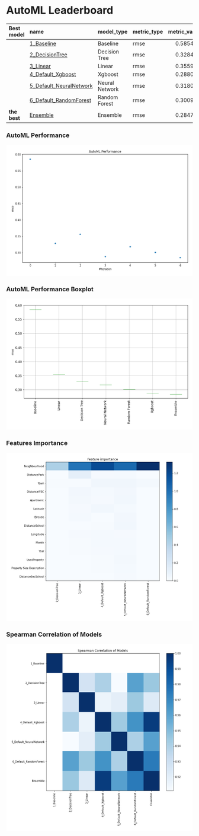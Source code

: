 # AutoML Leaderboard

| Best model   | name                                                         | model_type     | metric_type   |   metric_value |   train_time |
|:-------------|:-------------------------------------------------------------|:---------------|:--------------|---------------:|-------------:|
|              | [1_Baseline](1_Baseline/README.md)                           | Baseline       | rmse          |       0.585488 |         1.48 |
|              | [2_DecisionTree](2_DecisionTree/README.md)                   | Decision Tree  | rmse          |       0.328493 |         6.4  |
|              | [3_Linear](3_Linear/README.md)                               | Linear         | rmse          |       0.355903 |         4.91 |
|              | [4_Default_Xgboost](4_Default_Xgboost/README.md)             | Xgboost        | rmse          |       0.288014 |         9.71 |
|              | [5_Default_NeuralNetwork](5_Default_NeuralNetwork/README.md) | Neural Network | rmse          |       0.318083 |         3.98 |
|              | [6_Default_RandomForest](6_Default_RandomForest/README.md)   | Random Forest  | rmse          |       0.300903 |         6.47 |
| **the best** | [Ensemble](Ensemble/README.md)                               | Ensemble       | rmse          |       0.284744 |         0.38 |

### AutoML Performance
![AutoML Performance](ldb_performance.png)

### AutoML Performance Boxplot
![AutoML Performance Boxplot](ldb_performance_boxplot.png)

### Features Importance
![features importance across models](features_heatmap.png)



### Spearman Correlation of Models
![models spearman correlation](correlation_heatmap.png)

